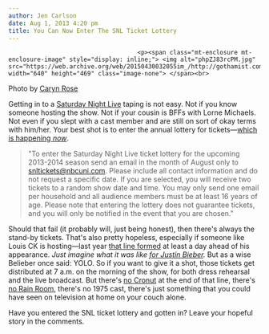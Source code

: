 ```yaml
---
author: Jen Carlson
date: Aug 1, 2013 4:20 pm
title: You Can Now Enter The SNL Ticket Lottery
---
```


	
										<p><span class="mt-enclosure mt-enclosure-image" style="display: inline;"> <img alt="phpZJ83rcPM.jpg" src="https://web.archive.org/web/20150430032055im_/http://gothamist.com/attachments/arts_jen/phpZJ83rcPM.jpg" width="640" height="469" class="image-none"> </span><br>
<span class="photo_caption">Photo by <a href="https://web.archive.org/web/20150430032055/http://www.flickr.com/photos/78513938@N00/323401341/in/photolist-uzvXc-9HKCrL">Caryn Rose</a></span></p>

<p>Getting in to a <a href="https://web.archive.org/web/20150430032055/http://gothamst.com/tags/saturdaynightlive">Saturday Night Live</a> taping is not easy. Not if you know someone hosting the show. Not if your cousin is BFFs with Lorne Michaels.  Not even if you slept with a cast member and are still on sort of okay terms with him/her. Your best shot is to enter the annual lottery for tickets&#x2014;<a href="https://web.archive.org/web/20150430032055/http://www.nbc.com/tickets/">which is happening <em>now</em></a>.</p>

<blockquote>&quot;To enter the Saturday Night Live ticket lottery for the upcoming 2013-2014 season send an email in the month of August only to <a href="https://web.archive.org/web/20150430032055/mailto:snltickets@nbcuni.com">snltickets@nbcuni.com</a>. Please include all contact information and do not request a specific date. If you are selected, you will receive two tickets to a random show date and time. You may only send one email per household and all audience members must be at least 16 years of age. Please note that entering the lottery does not guarantee tickets, and you will only be notified in the event that you are chosen.&quot;</blockquote>

<p>Should that fail (it probably will, just being honest), then there&apos;s always the stand-by tickets. That&apos;s also pretty hopeless, especially if someone like Louis CK is hosting&#x2014;last year <a href="https://web.archive.org/web/20150430032055/http://gothamist.com/2012/11/02/louis_ck_line.php">that line formed</a> at least a day ahead of his appearance. <em>Just imagine what it was like <a href="https://web.archive.org/web/20150430032055/http://gothamist.com/2013/02/10/videos_justin_bieber_and_his_belieb.php">for Justin Bieber</a>.</em> But as a wise Belieber once said: YOLO. So if you want to give it a shot, those tickets get distributed at 7 a.m. on the morning of the show, for both dress rehearsal and the live broadcast. But there&apos;s <a href="https://web.archive.org/web/20150430032055/http://gothamist.com/2013/06/26/i_waited_on_line_for_cronuts_and_ha.php">no Cronut</a> at the end of that line, there&apos;s <a href="https://web.archive.org/web/20150430032055/http://gothamist.com/2013/07/24/rain_room.php">no Rain Room</a>, there&apos;s no 1975 cast, there&apos;s just something that you could have seen on television at home on your couch alone.</p>

<p>Have you entered the SNL ticket lottery and gotten in? Leave your hopeful story in the comments.</p>					
										
									
				